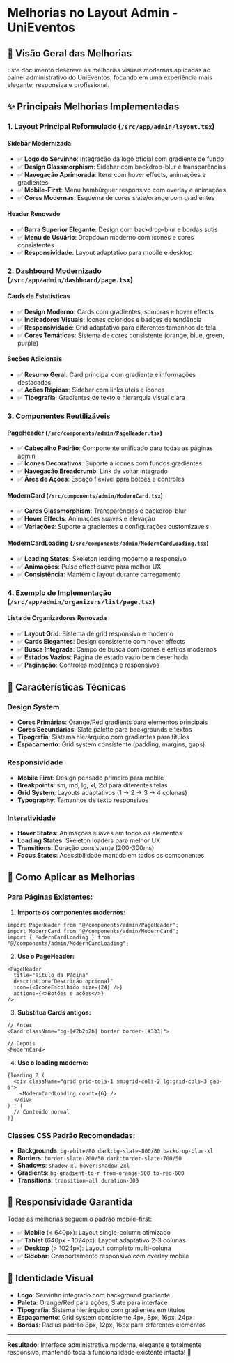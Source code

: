 # Melhorias no Layout Admin - UniEventos

## 🎨 Visão Geral das Melhorias

Este documento descreve as melhorias visuais modernas aplicadas ao painel administrativo do UniEventos, focando em uma experiência mais elegante, responsiva e profissional.

## ✨ Principais Melhorias Implementadas

### 1. **Layout Principal Reformulado** (`/src/app/admin/layout.tsx`)

#### **Sidebar Modernizada**
- ✅ **Logo do Servinho**: Integração da logo oficial com gradiente de fundo
- ✅ **Design Glassmorphism**: Sidebar com backdrop-blur e transparências
- ✅ **Navegação Aprimorada**: Itens com hover effects, animações e gradientes
- ✅ **Mobile-First**: Menu hambúrguer responsivo com overlay e animações
- ✅ **Cores Modernas**: Esquema de cores slate/orange com gradientes

#### **Header Renovado**
- ✅ **Barra Superior Elegante**: Design com backdrop-blur e bordas sutis
- ✅ **Menu de Usuário**: Dropdown moderno com ícones e cores consistentes
- ✅ **Responsividade**: Layout adaptativo para mobile e desktop

### 2. **Dashboard Modernizado** (`/src/app/admin/dashboard/page.tsx`)

#### **Cards de Estatísticas**
- ✅ **Design Moderno**: Cards com gradientes, sombras e hover effects
- ✅ **Indicadores Visuais**: Ícones coloridos e badges de tendência
- ✅ **Responsividade**: Grid adaptativo para diferentes tamanhos de tela
- ✅ **Cores Temáticas**: Sistema de cores consistente (orange, blue, green, purple)

#### **Seções Adicionais**
- ✅ **Resumo Geral**: Card principal com gradiente e informações destacadas
- ✅ **Ações Rápidas**: Sidebar com links úteis e ícones
- ✅ **Tipografia**: Gradientes de texto e hierarquia visual clara

### 3. **Componentes Reutilizáveis**

#### **PageHeader** (`/src/components/admin/PageHeader.tsx`)
- ✅ **Cabeçalho Padrão**: Componente unificado para todas as páginas admin
- ✅ **Ícones Decorativos**: Suporte a ícones com fundos gradientes
- ✅ **Navegação Breadcrumb**: Link de voltar integrado
- ✅ **Área de Ações**: Espaço flexível para botões e controles

#### **ModernCard** (`/src/components/admin/ModernCard.tsx`)
- ✅ **Cards Glassmorphism**: Transparências e backdrop-blur
- ✅ **Hover Effects**: Animações suaves e elevação
- ✅ **Variações**: Suporte a gradientes e configurações customizáveis

#### **ModernCardLoading** (`/src/components/admin/ModernCardLoading.tsx`)
- ✅ **Loading States**: Skeleton loading moderno e responsivo
- ✅ **Animações**: Pulse effect suave para melhor UX
- ✅ **Consistência**: Mantém o layout durante carregamento

### 4. **Exemplo de Implementação** (`/src/app/admin/organizers/list/page.tsx`)

#### **Lista de Organizadores Renovada**
- ✅ **Layout Grid**: Sistema de grid responsivo e moderno
- ✅ **Cards Elegantes**: Design consistente com hover effects
- ✅ **Busca Integrada**: Campo de busca com ícones e estilos modernos
- ✅ **Estados Vazios**: Página de estado vazio bem desenhada
- ✅ **Paginação**: Controles modernos e responsivos

## 🎯 Características Técnicas

### **Design System**
- **Cores Primárias**: Orange/Red gradients para elementos principais
- **Cores Secundárias**: Slate palette para backgrounds e textos
- **Tipografia**: Sistema hierárquico com gradientes para títulos
- **Espacamento**: Grid system consistente (padding, margins, gaps)

### **Responsividade**
- **Mobile First**: Design pensado primeiro para mobile
- **Breakpoints**: sm, md, lg, xl, 2xl para diferentes telas
- **Grid System**: Layouts adaptativos (1 → 2 → 3 → 4 colunas)
- **Typography**: Tamanhos de texto responsivos

### **Interatividade**
- **Hover States**: Animações suaves em todos os elementos
- **Loading States**: Skeleton loaders para melhor UX
- **Transitions**: Duração consistente (200-300ms)
- **Focus States**: Acessibilidade mantida em todos os componentes

## 🚀 Como Aplicar as Melhorias

### **Para Páginas Existentes:**

1. **Importe os componentes modernos:**
```tsx
import PageHeader from "@/components/admin/PageHeader";
import ModernCard from "@/components/admin/ModernCard";
import { ModernCardLoading } from "@/components/admin/ModernCardLoading";
```

2. **Use o PageHeader:**
```tsx
<PageHeader
  title="Título da Página"
  description="Descrição opcional"
  icon={<IconeEscolhido size={24} />}
  actions={<>Botões e ações</>}
/>
```

3. **Substitua Cards antigos:**
```tsx
// Antes
<Card className="bg-[#2b2b2b] border border-[#333]">

// Depois  
<ModernCard>
```

4. **Use o loading moderno:**
```tsx
{loading ? (
  <div className="grid grid-cols-1 sm:grid-cols-2 lg:grid-cols-3 gap-6">
    <ModernCardLoading count={6} />
  </div>
) : (
  // Conteúdo normal
)}
```

### **Classes CSS Padrão Recomendadas:**

- **Backgrounds**: `bg-white/80 dark:bg-slate-800/80 backdrop-blur-xl`
- **Borders**: `border-slate-200/50 dark:border-slate-700/50`
- **Shadows**: `shadow-xl hover:shadow-2xl`
- **Gradients**: `bg-gradient-to-r from-orange-500 to-red-600`
- **Transitions**: `transition-all duration-300`

## 📱 Responsividade Garantida

Todas as melhorias seguem o padrão mobile-first:
- ✅ **Mobile** (< 640px): Layout single-column otimizado
- ✅ **Tablet** (640px - 1024px): Layout adaptativo 2-3 colunas
- ✅ **Desktop** (> 1024px): Layout completo multi-coluna
- ✅ **Sidebar**: Comportamento responsivo com overlay mobile

## 🎨 Identidade Visual

- **Logo**: Servinho integrado com background gradiente
- **Paleta**: Orange/Red para ações, Slate para interface
- **Tipografia**: Sistema hierárquico com gradientes em títulos
- **Espaçamento**: Grid system consistente 4px, 8px, 16px, 24px
- **Bordas**: Radius padrão 8px, 12px, 16px para diferentes elementos

---

**Resultado**: Interface administrativa moderna, elegante e totalmente responsiva, mantendo toda a funcionalidade existente intacta! 🎉